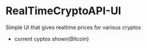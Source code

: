 # RealTimeCryptoAPI-UI
Simple UI that gives realtime prices for various cryptos 
- current cyptos shown(Bitcoin)
